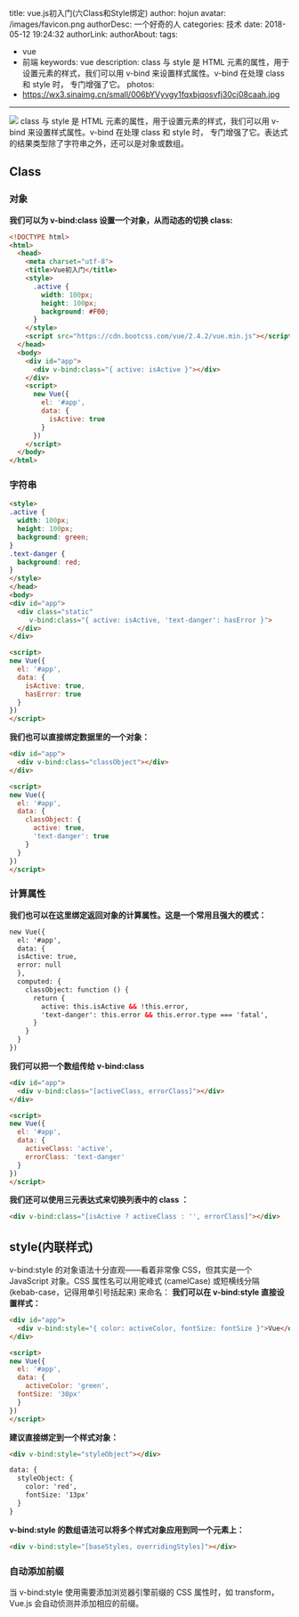 title: vue.js初入门(六Class和Style绑定)
author: hojun
avatar: /images/favicon.png
authorDesc: 一个好奇的人
categories: 技术
date: 2018-05-12 19:24:32
authorLink:
authorAbout:
tags:
 - vue
 - 前端
keywords: vue
description: class 与 style 是 HTML 元素的属性，用于设置元素的样式，我们可以用 v-bind 来设置样式属性。v-bind 在处理 class 和 style 时， 专门增强了它。
photos:
 - https://wx3.sinaimg.cn/small/006bYVyvgy1fqxbjqosvfj30cj08caah.jpg
---
![](https://wx3.sinaimg.cn/large/006bYVyvgy1fqxbjqosvfj30cj08caah.jpg)
class 与 style 是 HTML 元素的属性，用于设置元素的样式，我们可以用 v-bind 来设置样式属性。v-bind 在处理 class 和 style 时， 专门增强了它。表达式的结果类型除了字符串之外，还可以是对象或数组。

## **Class**
### **对象**
**我们可以为 v-bind:class 设置一个对象，从而动态的切换 class:**
```html
<!DOCTYPE html>
<html>
  <head>
    <meta charset="utf-8">
    <title>Vue初入门</title>
    <style>
      .active {
        width: 100px;
        height: 100px;
        background: #F00;
      }
    </style>
    <script src="https://cdn.bootcss.com/vue/2.4.2/vue.min.js"></script>
  </head>
  <body>
    <div id="app">
      <div v-bind:class="{ active: isActive }"></div>
    </div>
    <script>
      new Vue({
        el: '#app',
        data: {
          isActive: true
        }
      })
    </script>
  </body>
</html>
```
### **字符串**
```html
<style>
.active {
  width: 100px;
  height: 100px;
  background: green;
}
.text-danger {
  background: red;
}
</style>
</head>
<body>
<div id="app">
  <div class="static"
     v-bind:class="{ active: isActive, 'text-danger': hasError }">
  </div>
</div>

<script>
new Vue({
  el: '#app',
  data: {
    isActive: true,
    hasError: true
  }
})
</script>
```
**我们也可以直接绑定数据里的一个对象：**
```html
<div id="app">
  <div v-bind:class="classObject"></div>
</div>

<script>
new Vue({
  el: '#app',
  data: {
    classObject: {
      active: true,
      'text-danger': true
    }
  }
})
</script>
```
### **计算属性**
**我们也可以在这里绑定返回对象的计算属性。这是一个常用且强大的模式：**
```html
new Vue({
  el: '#app',
  data: {
  isActive: true,
  error: null
  },
  computed: {
    classObject: function () {
      return {
        active: this.isActive && !this.error,
        'text-danger': this.error && this.error.type === 'fatal',
      }
    }
  }
})
```
**我们可以把一个数组传给 v-bind:class**
```html
<div id="app">
  <div v-bind:class="[activeClass, errorClass]"></div>
</div>

<script>
new Vue({
  el: '#app',
  data: {
    activeClass: 'active',
    errorClass: 'text-danger'
  }
})
</script>
```
**我们还可以使用三元表达式来切换列表中的 class ：**
```html
<div v-bind:class="[isActive ? activeClass : '', errorClass]"></div> 
```

## **style(内联样式)**

v-bind:style 的对象语法十分直观——看着非常像 CSS，但其实是一个 JavaScript 对象。CSS 属性名可以用驼峰式 (camelCase) 或短横线分隔 (kebab-case，记得用单引号括起来) 来命名：
**我们可以在 v-bind:style 直接设置样式：**
```html
<div id="app">
  <div v-bind:style="{ color: activeColor, fontSize: fontSize }">Vue</div>
</div>

<script>
new Vue({
  el: '#app',
  data: {
    activeColor: 'green',
  fontSize: '30px'
  }
})
</script>
```
**建议直接绑定到一个样式对象：**
```html
<div v-bind:style="styleObject"></div>

data: {
  styleObject: {
    color: 'red',
    fontSize: '13px'
  }
}
```
**v-bind:style 的数组语法可以将多个样式对象应用到同一个元素上：**
```html
<div v-bind:style="[baseStyles, overridingStyles]"></div>
```
### **自动添加前缀**
当 v-bind:style 使用需要添加浏览器引擎前缀的 CSS 属性时，如 transform，Vue.js 会自动侦测并添加相应的前缀。